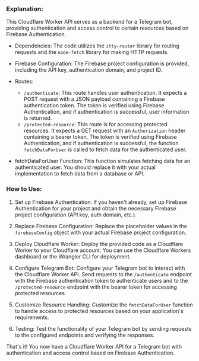 ### Explanation:

This Cloudflare Worker API serves as a backend for a Telegram bot, providing authentication and access control to certain resources based on Firebase Authentication.

-   Dependencies: The code utilizes the `itty-router` library for routing requests and the `node-fetch` library for making HTTP requests.

-   Firebase Configuration: The Firebase project configuration is provided, including the API key, authentication domain, and project ID.

-   Routes:

    -   `/authenticate`: This route handles user authentication. It expects a POST request with a JSON payload containing a Firebase authentication token. The token is verified using Firebase Authentication, and if authentication is successful, user information is returned.
    -   `/protected-resource`: This route is for accessing protected resources. It expects a GET request with an `Authorization` header containing a bearer token. The token is verified using Firebase Authentication, and if authentication is successful, the function `fetchDataForUser` is called to fetch data for the authenticated user.
-   fetchDataForUser Function: This function simulates fetching data for an authenticated user. You should replace it with your actual implementation to fetch data from a database or API.

### How to Use:

1.  Set up Firebase Authentication: If you haven't already, set up Firebase Authentication for your project and obtain the necessary Firebase project configuration (API key, auth domain, etc.).

2.  Replace Firebase Configuration: Replace the placeholder values in the `firebaseConfig` object with your actual Firebase project configuration.

3.  Deploy Cloudflare Worker: Deploy the provided code as a Cloudflare Worker to your Cloudflare account. You can use the Cloudflare Workers dashboard or the Wrangler CLI for deployment.

4.  Configure Telegram Bot: Configure your Telegram bot to interact with the Cloudflare Worker API. Send requests to the `/authenticate` endpoint with the Firebase authentication token to authenticate users and to the `/protected-resource` endpoint with the bearer token for accessing protected resources.

5.  Customize Resource Handling: Customize the `fetchDataForUser` function to handle access to protected resources based on your application's requirements.

6.  Testing: Test the functionality of your Telegram bot by sending requests to the configured endpoints and verifying the responses.

That's it! You now have a Cloudflare Worker API for a Telegram bot with authentication and access control based on Firebase Authentication.
